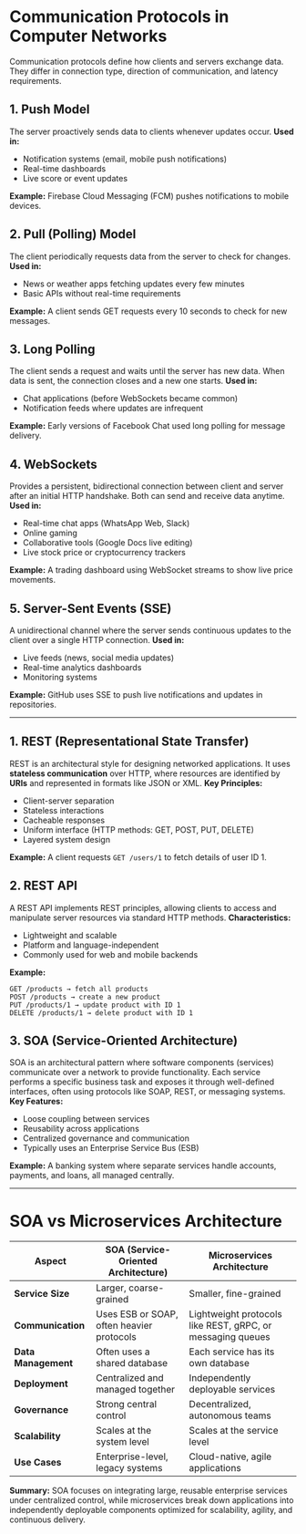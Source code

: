 # Communication Protocols in Computer Networks

Communication protocols define how clients and servers exchange data. They differ in connection type, direction of communication, and latency requirements.

## 1. Push Model

The server proactively sends data to clients whenever updates occur.
**Used in:**

* Notification systems (email, mobile push notifications)
* Real-time dashboards
* Live score or event updates

**Example:** Firebase Cloud Messaging (FCM) pushes notifications to mobile devices.

## 2. Pull (Polling) Model

The client periodically requests data from the server to check for changes.
**Used in:**

* News or weather apps fetching updates every few minutes
* Basic APIs without real-time requirements

**Example:** A client sends GET requests every 10 seconds to check for new messages.

## 3. Long Polling

The client sends a request and waits until the server has new data. When data is sent, the connection closes and a new one starts.
**Used in:**

* Chat applications (before WebSockets became common)
* Notification feeds where updates are infrequent

**Example:** Early versions of Facebook Chat used long polling for message delivery.

## 4. WebSockets

Provides a persistent, bidirectional connection between client and server after an initial HTTP handshake. Both can send and receive data anytime.
**Used in:**

* Real-time chat apps (WhatsApp Web, Slack)
* Online gaming
* Collaborative tools (Google Docs live editing)
* Live stock price or cryptocurrency trackers

**Example:** A trading dashboard using WebSocket streams to show live price movements.

## 5. Server-Sent Events (SSE)

A unidirectional channel where the server sends continuous updates to the client over a single HTTP connection.
**Used in:**

* Live feeds (news, social media updates)
* Real-time analytics dashboards
* Monitoring systems

**Example:** GitHub uses SSE to push live notifications and updates in repositories.

---

## 1. REST (Representational State Transfer)

REST is an architectural style for designing networked applications. It uses **stateless communication** over HTTP, where resources are identified by **URIs** and represented in formats like JSON or XML.
**Key Principles:**

* Client-server separation
* Stateless interactions
* Cacheable responses
* Uniform interface (HTTP methods: GET, POST, PUT, DELETE)
* Layered system design

**Example:** A client requests `GET /users/1` to fetch details of user ID 1.

## 2. REST API

A REST API implements REST principles, allowing clients to access and manipulate server resources via standard HTTP methods.
**Characteristics:**

* Lightweight and scalable
* Platform and language-independent
* Commonly used for web and mobile backends

**Example:**

```
GET /products → fetch all products  
POST /products → create a new product  
PUT /products/1 → update product with ID 1  
DELETE /products/1 → delete product with ID 1
```

## 3. SOA (Service-Oriented Architecture)

SOA is an architectural pattern where software components (services) communicate over a network to provide functionality. Each service performs a specific business task and exposes it through well-defined interfaces, often using protocols like SOAP, REST, or messaging systems.
**Key Features:**

* Loose coupling between services
* Reusability across applications
* Centralized governance and communication
* Typically uses an Enterprise Service Bus (ESB)

**Example:** A banking system where separate services handle accounts, payments, and loans, all managed centrally.

---

# SOA vs Microservices Architecture

| Aspect              | SOA (Service-Oriented Architecture)       | Microservices Architecture                                 |
| ------------------- | ----------------------------------------- | ---------------------------------------------------------- |
| **Service Size**    | Larger, coarse-grained                    | Smaller, fine-grained                                      |
| **Communication**   | Uses ESB or SOAP, often heavier protocols | Lightweight protocols like REST, gRPC, or messaging queues |
| **Data Management** | Often uses a shared database              | Each service has its own database                          |
| **Deployment**      | Centralized and managed together          | Independently deployable services                          |
| **Governance**      | Strong central control                    | Decentralized, autonomous teams                            |
| **Scalability**     | Scales at the system level                | Scales at the service level                                |
| **Use Cases**       | Enterprise-level, legacy systems          | Cloud-native, agile applications                           |

**Summary:**
SOA focuses on integrating large, reusable enterprise services under centralized control, while microservices break down applications into independently deployable components optimized for scalability, agility, and continuous delivery.

